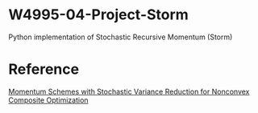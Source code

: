 # W4995-04-Project-Storm
Python implementation of Stochastic Recursive Momentum (Storm)

# Reference
[Momentum Schemes with Stochastic Variance Reduction for Nonconvex Composite Optimization](https://arxiv.org/abs/1902.02715)